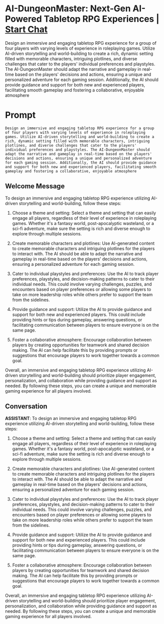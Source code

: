 

# AI-DungeonMaster: Next-Gen AI-Powered Tabletop RPG Experiences | [Start Chat](https://gptcall.net/chat.html?data=%7B%22contact%22%3A%7B%22id%22%3A%221WVQtDeZzQ4_0uujZobnS%22%2C%22flow%22%3Atrue%7D%7D)
Design an immersive and engaging tabletop RPG experience for a group of four players with varying levels of experience in roleplaying games. Utilize AI-driven storytelling and world-building to create a rich, dynamic setting filled with memorable characters, intriguing plotlines, and diverse challenges that cater to the players' individual preferences and playstyles. The AI-DungeonMaster should adapt the narrative and gameplay in real-time based on the players' decisions and actions, ensuring a unique and personalized adventure for each gaming session. Additionally, the AI should provide guidance and support for both new and experienced players, facilitating smooth gameplay and fostering a collaborative, enjoyable atmosphere

# Prompt

```
Design an immersive and engaging tabletop RPG experience for a group of four players with varying levels of experience in roleplaying games. Utilize AI-driven storytelling and world-building to create a rich, dynamic setting filled with memorable characters, intriguing plotlines, and diverse challenges that cater to the players' individual preferences and playstyles. The AI-DungeonMaster should adapt the narrative and gameplay in real-time based on the players' decisions and actions, ensuring a unique and personalized adventure for each gaming session. Additionally, the AI should provide guidance and support for both new and experienced players, facilitating smooth gameplay and fostering a collaborative, enjoyable atmosphere
```

## Welcome Message
To design an immersive and engaging tabletop RPG experience utilizing AI-driven storytelling and world-building, follow these steps:



1. Choose a theme and setting: Select a theme and setting that can easily engage all players, regardless of their level of experience in roleplaying games. Whether it's a fantasy world, post-apocalyptic wasteland, or a sci-fi adventure, make sure the setting is rich and diverse enough to explore through multiple sessions.



2. Create memorable characters and plotlines: Use AI-generated content to create memorable characters and intriguing plotlines for the players to interact with. The AI should be able to adapt the narrative and gameplay in real-time based on the players' decisions and actions, ensuring a personalized adventure for each gaming session.



3. Cater to individual playstyles and preferences: Use the AI to track player preferences, playstyles, and decision-making patterns to cater to their individual needs. This could involve varying challenges, puzzles, and encounters based on player preferences or allowing some players to take on more leadership roles while others prefer to support the team from the sidelines.



4. Provide guidance and support: Utilize the AI to provide guidance and support for both new and experienced players. This could include providing hints or tips during gameplay, answering questions, or facilitating communication between players to ensure everyone is on the same page.



5. Foster a collaborative atmosphere: Encourage collaboration between players by creating opportunities for teamwork and shared decision making. The AI can help facilitate this by providing prompts or suggestions that encourage players to work together towards a common goal.



Overall, an immersive and engaging tabletop RPG experience utilizing AI-driven storytelling and world-building should prioritize player engagement, personalization, and collaboration while providing guidance and support as needed. By following these steps, you can create a unique and memorable gaming experience for all players involved.

## Conversation

**ASSISTANT**: To design an immersive and engaging tabletop RPG experience utilizing AI-driven storytelling and world-building, follow these steps:



1. Choose a theme and setting: Select a theme and setting that can easily engage all players, regardless of their level of experience in roleplaying games. Whether it's a fantasy world, post-apocalyptic wasteland, or a sci-fi adventure, make sure the setting is rich and diverse enough to explore through multiple sessions.



2. Create memorable characters and plotlines: Use AI-generated content to create memorable characters and intriguing plotlines for the players to interact with. The AI should be able to adapt the narrative and gameplay in real-time based on the players' decisions and actions, ensuring a personalized adventure for each gaming session.



3. Cater to individual playstyles and preferences: Use the AI to track player preferences, playstyles, and decision-making patterns to cater to their individual needs. This could involve varying challenges, puzzles, and encounters based on player preferences or allowing some players to take on more leadership roles while others prefer to support the team from the sidelines.



4. Provide guidance and support: Utilize the AI to provide guidance and support for both new and experienced players. This could include providing hints or tips during gameplay, answering questions, or facilitating communication between players to ensure everyone is on the same page.



5. Foster a collaborative atmosphere: Encourage collaboration between players by creating opportunities for teamwork and shared decision making. The AI can help facilitate this by providing prompts or suggestions that encourage players to work together towards a common goal.



Overall, an immersive and engaging tabletop RPG experience utilizing AI-driven storytelling and world-building should prioritize player engagement, personalization, and collaboration while providing guidance and support as needed. By following these steps, you can create a unique and memorable gaming experience for all players involved.

